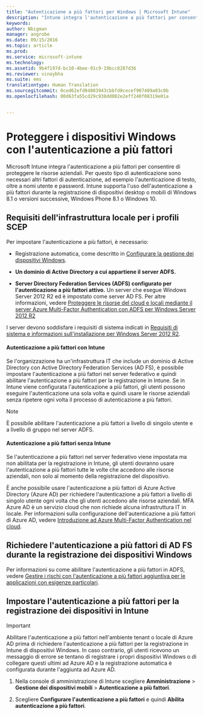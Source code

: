 ```yaml
---
title: "Autenticazione a più fattori per Windows | Microsoft Intune"
description: "Intune integra l'autenticazione a più fattori per consentire di proteggere le risorse aziendali."
keywords: 
author: Nbigman
manager: angrobe
ms.date: 09/15/2016
ms.topic: article
ms.prod: 
ms.service: microsoft-intune
ms.technology: 
ms.assetid: 9b4f197d-bc10-4bee-91c9-19bcc8287d36
ms.reviewer: vinaybha
ms.suite: ems
translationtype: Human Translation
ms.sourcegitcommit: 0ced62efd04803943cbbfd8cecef907409a03c0b
ms.openlocfilehash: 00d63fa55cd29c938dd082e2eff240f08319e01a


---
```


# Proteggere i dispositivi Windows con l'autenticazione a più fattori
Microsoft Intune integra l'autenticazione a più fattori per consentire di proteggere le risorse aziendali. Per questo tipo di autenticazione sono necessari altri fattori di autenticazione, ad esempio l'autenticazione di testo, oltre a nomi utente e password. Intune supporta l'uso dell'autenticazione a più fattori durante la registrazione di dispositivi desktop o mobili di Windows 8.1 o versioni successive, Windows Phone 8.1 o Windows 10.

## Requisiti dell'infrastruttura locale per i profili SCEP
Per impostare l'autenticazione a più fattori, è necessario:

-   Registrazione automatica, come descritto in [Configurare la gestione dei dispositivi Windows](set-up-windows-device-management-with-microsoft-intune.md).
-   **Un dominio di Active Directory a cui appartiene il server ADFS.**

-   **Server Directory Federation Services (ADFS) configurato per l'autenticazione a più fattori attivo.** Un server che esegue Windows Server 2012 R2 ed è impostato come server AD FS. Per altre informazioni, vedere [Proteggere le risorse del cloud e locali mediante il server Azure Multi-Factor Authentication con ADFS per Windows Server 2012 R2](https://azure.microsoft.com/en-us/documentation/articles/multi-factor-authentication-get-started-adfs-w2k12/)

I server devono soddisfare i requisiti di sistema indicati in [Requisiti di sistema e informazioni sull'installazione per Windows Server 2012 R2](http://technet.microsoft.com/library/dn303418.aspx).

 


#### Autenticazione a più fattori con Intune
Se l'organizzazione ha un'infrastruttura IT che include un dominio di Active Directory con Active Directory Federation Services (AD FS), è possibile impostare l'autenticazione a più fattori nel server federativo e quindi abilitare l'autenticazione a più fattori per la registrazione in Intune. Se in Intune viene configurata l'autenticazione a più fattori, gli utenti possono eseguire l'autenticazione una sola volta e quindi usare le risorse aziendali senza ripetere ogni volta il processo di autenticazione a più fattori.

>[!NOTE]
>È possibile abilitare l'autenticazione a più fattori a livello di singolo utente e a livello di gruppo nel server ADFS.  

#### Autenticazione a più fattori senza Intune
Se l'autenticazione a più fattori nel server federativo viene impostata ma non abilitata per la registrazione in Intune, gli utenti dovranno usare l'autenticazione a più fattori tutte le volte che accedono alle risorse aziendali, non solo al momento della registrazione del dispositivo.

È anche possibile usare l'autenticazione a più fattori di Azure Active Directory (Azure AD) per richiedere l'autenticazione a più fattori a livello di singolo utente ogni volta che gli utenti accedono alle risorse aziendali. MFA Azure AD è un servizio cloud che non richiede alcuna infrastruttura IT in locale. Per informazioni sulla configurazione dell'autenticazione a più fattori di Azure AD, vedere [Introduzione ad Azure Multi-Factor Authentication nel cloud](https://azure.microsoft.com/en-us/documentation/articles/multi-factor-authentication-get-started-cloud/).

## Richiedere l'autenticazione a più fattori di AD FS durante la registrazione dei dispositivi Windows
Per informazioni su come abilitare l'autenticazione a più fattori in ADFS, vedere [Gestire i rischi con l'autenticazione a più fattori aggiuntiva per le applicazioni con esigenze particolari](http://technet.microsoft.com/library/dn280949.aspx).

## Impostare l'autenticazione a più fattori per la registrazione dei dispositivi in Intune
>[!Important]  
>Abilitare l'autenticazione a più fattori nell'ambiente tenant o locale di Azure AD prima di richiedere l'autenticazione a più fattori per la registrazione in Intune di dispositivi Windows. In caso contrario, gli utenti ricevono un messaggio di errore se tentano di registrare i propri dispositivi Windows o di collegare questi ultimi ad Azure AD e la registrazione automatica è configurata durante l'aggiunta ad Azure AD.

1.  Nella console di amministrazione di Intune scegliere **Amministrazione** &gt; **Gestione dei dispositivi mobili** &gt; **Autenticazione a più fattori**.

2.  Scegliere **Configurare l'autenticazione a più fattori** e quindi **Abilita autenticazione a più fattori**.



<!--HONumber=Sep16_HO3-->



